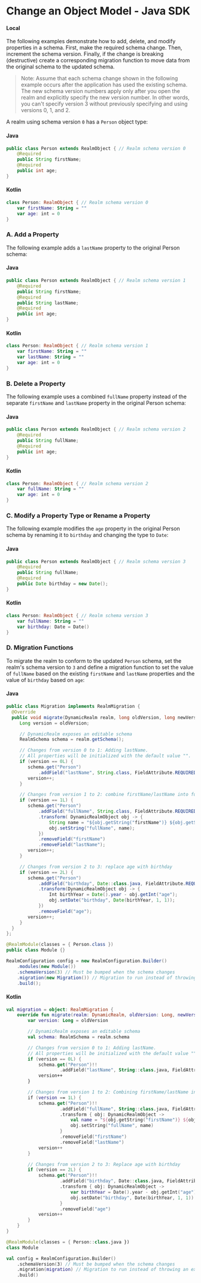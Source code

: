 # Change an Object Model - Java SDK
#### Local

The following examples demonstrate how to add, delete, and modify
properties in a schema. First, make the required schema change.
Then, increment the schema version. Finally, if the change is
breaking (destructive) create a corresponding migration function to move data from the original schema
to the updated schema.

> Note:
> Assume that each schema change shown in the following example
occurs after the application has used the existing schema. The
new schema version numbers apply only after you open the
realm and explicitly specify the new version number.
In other words, you can't specify version 3 without previously
specifying and using versions 0, 1, and 2.
>

A realm using schema version `0` has a `Person` object type:

#### Java

```java
public class Person extends RealmObject { // Realm schema version 0
    @Required
    public String firstName;
    @Required
    public int age;
}

```

#### Kotlin

```kotlin
class Person: RealmObject { // Realm schema version 0
    var firstName: String = ""
    var age: int = 0
}

```

### A. Add a Property
The following example adds a `lastName` property to the
original Person schema:

#### Java

```java
public class Person extends RealmObject { // Realm schema version 1
    @Required
    public String firstName;
    @Required
    public String lastName;
    @Required
    public int age;
}
```

#### Kotlin

```kotlin
class Person: RealmObject { // Realm schema version 1
    var firstName: String = ""
    var lastName: String = ""
    var age: int = 0
}

```

### B. Delete a Property
The following example uses a combined
`fullName` property instead of the separate `firstName` and
`lastName` property in the original Person schema:

#### Java

```java
public class Person extends RealmObject { // Realm schema version 2
    @Required
    public String fullName;
    @Required
    public int age;
}

```

#### Kotlin

```kotlin
class Person: RealmObject { // Realm schema version 2
    var fullName: String = ""
    var age: int = 0
}

```

### C. Modify a Property Type or Rename a Property
The following example modifies the `age` property in the
original Person schema by
renaming it to `birthday` and changing the type to `Date`:

#### Java

```java
public class Person extends RealmObject { // Realm schema version 3
    @Required
    public String fullName;
    @Required
    public Date birthday = new Date();
}

```

#### Kotlin

```kotlin
class Person: RealmObject { // Realm schema version 3
    var fullName: String = ""
    var birthday: Date = Date()
}

```

### D. Migration Functions
To migrate the realm to conform to the updated
`Person` schema, set the realm's
schema version to `3`
and define a migration function to set the value of
`fullName` based on the existing `firstName` and
`lastName` properties and the value of `birthday` based on
`age`:

#### Java

```java
public class Migration implements RealmMigration {
  @Override
  public void migrate(DynamicRealm realm, long oldVersion, long newVersion) {
     Long version = oldVersion;

     // DynamicRealm exposes an editable schema
     RealmSchema schema = realm.getSchema();

     // Changes from version 0 to 1: Adding lastName.
     // All properties will be initialized with the default value "".
     if (version == 0L) {
        schema.get("Person")
            .addField("lastName", String.class, FieldAttribute.REQUIRED);
        version++;
     }

     // Changes from version 1 to 2: combine firstName/lastName into fullName
     if (version == 1L) {
        schema.get("Person")
            .addField("fullName", String.class, FieldAttribute.REQUIRED)
            .transform( DynamicRealmObject obj -> {
                String name = "${obj.getString("firstName")} ${obj.getString("lastName")}";
                obj.setString("fullName", name);
            })
            .removeField("firstName")
            .removeField("lastName");
        version++;
     }

     // Changes from version 2 to 3: replace age with birthday
     if (version == 2L) {
        schema.get("Person")
            .addField("birthday", Date::class.java, FieldAttribute.REQUIRED)
            .transform(DynamicRealmObject obj -> {
                Int birthYear = Date().year - obj.getInt("age");
                obj.setDate("birthday", Date(birthYear, 1, 1));
            })
            .removeField("age");
        version++;
     }
  }
};

@RealmModule(classes = { Person.class })
public class Module {}

RealmConfiguration config = new RealmConfiguration.Builder()
    .modules(new Module())
    .schemaVersion(3) // Must be bumped when the schema changes
    .migration(new Migration()) // Migration to run instead of throwing an exception
    .build();

```

#### Kotlin

```kotlin
val migration = object: RealmMigration {
    override fun migrate(realm: DynamicRealm, oldVersion: Long, newVersion: Long) {
        var version: Long = oldVersion

        // DynamicRealm exposes an editable schema
        val schema: RealmSchema = realm.schema

        // Changes from version 0 to 1: Adding lastName.
        // All properties will be initialized with the default value "".
        if (version == 0L) {
            schema.get("Person")!!
                    .addField("lastName", String::class.java, FieldAttribute.REQUIRED)
            version++
        }

        // Changes from version 1 to 2: Combining firstName/lastName into fullName
        if (version == 1L) {
            schema.get("Person")!!
                    .addField("fullName", String::class.java, FieldAttribute.REQUIRED)
                    .transform { obj: DynamicRealmObject ->
                        val name = "${obj.getString("firstName")} ${obj.getString("lastName")}"
                        obj.setString("fullName", name)
                    }
                    .removeField("firstName")
                    .removeField("lastName")
            version++
        }

        // Changes from version 2 to 3: Replace age with birthday
        if (version == 2L) {
            schema.get("Person")!!
                    .addField("birthday", Date::class.java, FieldAttribute.REQUIRED)
                    .transform { obj: DynamicRealmObject ->
                        var birthYear = Date().year - obj.getInt("age")
                        obj.setDate("birthday", Date(birthYear, 1, 1))
                    }
                    .removeField("age")
            version++
        }
    }
}

@RealmModule(classes = { Person::class.java })
class Module

val config = RealmConfiguration.Builder()
    .schemaVersion(3) // Must be bumped when the schema changes
    .migration(migration) // Migration to run instead of throwing an exception
    .build()
```
